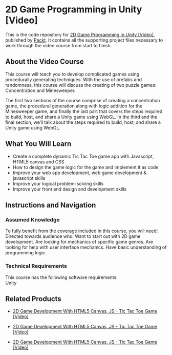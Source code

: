 # 2D Game Programming in Unity [Video]
This is the code repository for [2D Game Programming in Unity [Video]](https://www.packtpub.com/game-development/2d-game-programming-unity-video?utm_source=github&utm_medium=repository&utm_campaign=9781787120921), published by [Packt](https://www.packtpub.com/?utm_source=github). It contains all the supporting project files necessary to work through the video course from start to finish.
## About the Video Course
This course will teach you to develop complicated games using procedurally generating techniques. With the use of prefabs and randomness, this course will discuss the creating of two puzzle games: Concentration and Minesweeper.

The first two sections of the course comprise of creating a concentration game, the procedural generation along with logic addition for the Minesweeper game, and finally the last part that covers the steps required to build, host, and share a Unity game using WebGL. In the third and the final section, we’ll talk about the steps required to build, host, and share a Unity game using WebGL. 

<H2>What You Will Learn</H2>
<DIV class=book-info-will-learn-text>
<UL>
<LI><SPAN id=what_you_will_learn_c class=sugar_field>Create a complete dynamic Tic Tac Toe game app with Javascript, HTML5 canvas and CSS</SPAN> 
<LI><SPAN id=what_you_will_learn_c class=sugar_field>How to design the game logic for the game and implement it as code</SPAN> 
<LI><SPAN id=what_you_will_learn_c class=sugar_field>Improve your web app development, web game development &amp; javascript skills</SPAN> 
<LI><SPAN id=what_you_will_learn_c class=sugar_field>Improve your logical problem-solving skills</SPAN> 
<LI><SPAN id=what_you_will_learn_c class=sugar_field>Improve your front end design and development skills</SPAN> </LI></UL></DIV>

## Instructions and Navigation
### Assumed Knowledge
To fully benefit from the coverage included in this course, you will need:<br/>
	Directed towards audience who:
Want to start out with 2D game development.
Are looking for mechanics of specific game genres.
Are looking for help with user interface mechanics.
Have basic understanding of programming logic.
### Technical Requirements
This course has the following software requirements:<br/>
Unity

## Related Products
* [2D Game Development With HTML5 Canvas, JS - Tic Tac Toe Game [Video]](https://www.packtpub.com/application-development/2d-game-development-html5-canvas-js-tic-tac-toe-game-video?utm_source=github&utm_medium=repository&utm_campaign=9781838646646)

* [2D Game Development With HTML5 Canvas, JS - Tic Tac Toe Game [Video]](https://www.packtpub.com/application-development/2d-game-development-html5-canvas-js-tic-tac-toe-game-video?utm_source=github&utm_medium=repository&utm_campaign=9781838646646)

* [2D Game Development With HTML5 Canvas, JS - Tic Tac Toe Game [Video]](https://www.packtpub.com/application-development/2d-game-development-html5-canvas-js-tic-tac-toe-game-video?utm_source=github&utm_medium=repository&utm_campaign=9781838646646)

